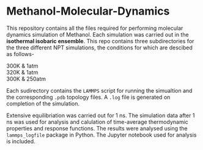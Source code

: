 # Methanol-Molecular-Dynamics

This repository contains all the files required for performing molecular dynamics simulation of Methanol. Each simulation was carried out in the **isothermal isobaric ensemble**. This repo contains three subdirectories for the three different NPT simulations, the conditions for which are descibed as follows- 

300K & 1atm\
320K & 1atm\
300K & 250atm

Each sudirectory contains the `LAMMPS` script for running the simualtion and the corresponding `.pdb` topology files. A `.log` file is generated on completion of the simulation.

Extensive equilibriation was carried out for 1 ns. The simulation data after 1 ns was used for analysis and calulation of time-average thermodynamic properties and response functions. 
The results were analysed using the `lammps_logfile` package in Python. The Jupyter notebook used for analysis is included.
